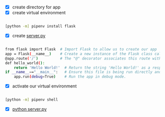 - [x] create directory for app
- [x] create virtual environment

```bash

[python -m] pipenv install flask

```

- [x] create [server.py](server.py)


```bash

from flask import Flask  # Import Flask to allow us to create our app
app = Flask(__name__)    # Create a new instance of the Flask class called "app"
@app.route('/')          # The "@" decorator associates this route with the function immediately following
def hello_world():
    return 'Hello World!'  # Return the string 'Hello World!' as a response
if __name__=="__main__":   # Ensure this file is being run directly and not from a different module    
    app.run(debug=True)    # Run the app in debug mode.

```

- [x] activate our virtual environment

```bash

[python -m] pipenv shell

```

- [x] [python server.py](http://127.0.0.1:5000/)